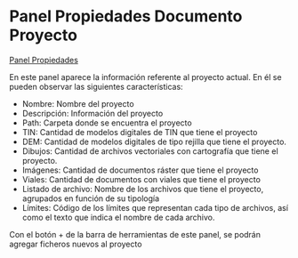 # Panel Propiedades Documento Proyecto

[Panel Propiedades](./)

En este panel aparece la información referente al proyecto actual. En él se pueden observar las siguientes características:

* Nombre: Nombre del proyecto
* Descripción: Información del proyecto
* Path: Carpeta donde se encuentra el proyecto
* TIN: Cantidad de modelos digitales de TIN que tiene el proyecto
* DEM: Cantidad de modelos digitales de tipo rejilla que tiene el proyecto.
* Dibujos: Cantidad de archivos vectoriales con cartografía que tiene el proyecto.
* Imágenes: Cantidad de documentos ráster que tiene el proyecto
* Viales: Cantidad de documentos con viales que tiene el proyecto
* Listado de archivo: Nombre de los archivos que tiene el proyecto, agrupados en función de su tipología
* Límites: Código de los límites que representan cada tipo de archivos, así como el texto que indica el nombre de cada archivo.

Con el botón + de la barra de herramientas de este panel, se podrán agregar ficheros nuevos al proyecto

